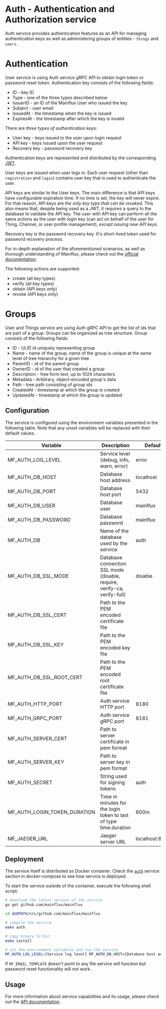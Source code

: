 # Auth - Authentication and Authorization service

Auth service provides authentication features as an API for managing authentication keys as well as administering groups of entities - `things` and `users`. 

# Authentication
User service is using Auth service gRPC API to obtain login token or password reset token. Authentication key consists of the following fields:
- ID - key ID
- Type - one of the three types described below
- IssuerID - an ID of the Mainflux User who issued the key
- Subject - user email
- IssuedAt - the timestamp when the key is issued
- ExpiresAt - the timestamp after which the key is invalid

There are *three types of authentication keys*:

- User key - keys issued to the user upon login request
- API key - keys issued upon the user request
- Recovery key - password recovery key

Authentication keys are represented and distributed by the corresponding [JWT](jwt.io).

User keys are issued when user logs in. Each user request (other than `registration` and `login`) contains user key that is used to authenticate the user.

API keys are similar to the User keys. The main difference is that API keys have configurable expiration time. If no time is set, the key will never expire. For that reason, API keys are _the only key type that can be revoked_. This also means that, despite being used as a JWT, it requires a query to the database to validate the API key. The user with API key can perform all the same actions as the user with login key (can act on behalf of the user for Thing, Channel, or user profile management), *except issuing new API keys*.

Recovery key is the password recovery key. It's short-lived token used for password recovery process.

For in-depth explanation of the aforementioned scenarios, as well as thorough
understanding of Mainflux, please check out the [official documentation][doc].

The following actions are supported:

- create (all key types)
- verify (all key types)
- obtain (API keys only)
- revoke (API keys only)

# Groups
User and Things service are using Auth gRPC API to get the list of ids that are part of a group. Groups can be organized as tree structure.
Group consists of the following fields:

- ID - ULID id uniquely representing group
- Name - name of the group, name of the group is unique at the same level of tree hierarchy for a given tree.
- ParentID - id of the parent group
- OwnerID - id of the user that created a group
- Description - free form text, up to 1024 characters
- Metadata - Arbitrary, object-encoded group's data
- Path - tree path consisting of group ids
- CreatedAt - timestamp at which the group is created
- UpdatedAt - timestamp at which the group is updated

## Configuration

The service is configured using the environment variables presented in the
following table. Note that any unset variables will be replaced with their
default values.

| Variable                      | Description                                                              | Default        |
|-------------------------------|--------------------------------------------------------------------------|----------------|
| MF_AUTH_LOG_LEVEL             | Service level (debug, info, warn, error)                                 | error          |
| MF_AUTH_DB_HOST               | Database host address                                                    | localhost      |
| MF_AUTH_DB_PORT               | Database host port                                                       | 5432           |
| MF_AUTH_DB_USER               | Database user                                                            | mainflux       |
| MF_AUTH_DB_PASSWORD           | Database password                                                        | mainflux       |
| MF_AUTH_DB                    | Name of the database used by the service                                 | auth           |
| MF_AUTH_DB_SSL_MODE           | Database connection SSL mode (disable, require, verify-ca, verify-full)  | disable        |
| MF_AUTH_DB_SSL_CERT           | Path to the PEM encoded certificate file                                 |                |
| MF_AUTH_DB_SSL_KEY            | Path to the PEM encoded key file                                         |                |
| MF_AUTH_DB_SSL_ROOT_CERT      | Path to the PEM encoded root certificate file                            |                |
| MF_AUTH_HTTP_PORT             | Auth service HTTP port                                                   | 8180           |
| MF_AUTH_GRPC_PORT             | Auth service gRPC port                                                   | 8181           |
| MF_AUTH_SERVER_CERT           | Path to server certificate in pem format                                 |                |
| MF_AUTH_SERVER_KEY            | Path to server key in pem format                                         |                |
| MF_AUTH_SECRET                | String used for signing tokens                                           | auth           |
| MF_AUTH_LOGIN_TOKEN_DURATION  | Time in minutes for the login token to last of type time.duration        | 600m           |
| MF_JAEGER_URL                 | Jaeger server URL                                                        | localhost:6831 |

## Deployment

The service itself is distributed as Docker container. Check the [`auth`](https://github.com/mainflux/mainflux/blob/master/docker/docker-compose.yml#L71-L94) service section in 
docker-compose to see how service is deployed.


To start the service outside of the container, execute the following shell script:

```bash
# download the latest version of the service
go get github.com/mainflux/mainflux

cd $GOPATH/src/github.com/mainflux/mainflux

# compile the service
make auth

# copy binary to bin
make install

# set the environment variables and run the service
MF_AUTH_LOG_LEVEL=[Service log level] MF_AUTH_DB_HOST=[Database host address] MF_AUTH_DB_PORT=[Database host port] MF_AUTH_DB_USER=[Database user] MF_AUTH_DB_PASS=[Database password] MF_AUTH_DB=[Name of the database used by the service] MF_AUTH_DB_SSL_MODE=[SSL mode to connect to the database with] MF_AUTH_DB_SSL_CERT=[Path to the PEM encoded certificate file] MF_AUTH_DB_SSL_KEY=[Path to the PEM encoded key file] MF_AUTH_DB_SSL_ROOT_CERT=[Path to the PEM encoded root certificate file] MF_AUTH_HTTP_PORT=[Service HTTP port] MF_AUTH_GRPC_PORT=[Service gRPC port] MF_AUTH_SECRET=[String used for signing tokens] MF_AUTH_SERVER_CERT=[Path to server certificate] MF_AUTH_SERVER_KEY=[Path to server key] MF_JAEGER_URL=[Jaeger server URL] MF_AUTH_LOGIN_TOKEN_DURATION=[Time in minutes for the login token to last of type time.duration] $GOBIN/mainflux-auth
```

If `MF_EMAIL_TEMPLATE` doesn't point to any file service will function but password reset functionality will not work.

## Usage

For more information about service capabilities and its usage, please check out
the [API documentation](https://api.mainflux.io/?urls.primaryName=auth-openapi.yml).

[doc]: https://docs.mainflux.io
